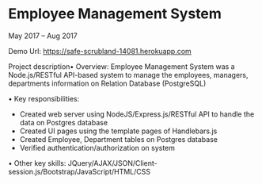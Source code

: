 # Employee Management System
May 2017 – Aug 2017

Demo Url: https://safe-scrubland-14081.herokuapp.com

Project description• Overview: Employee Management System was a Node.js/RESTful API-based system to manage the employees, managers, departments information on Relation Database (PostgreSQL)

• Key responsibilities:
- Created web server using NodeJS/Express.js/RESTful API to handle the data on Postgres database
- Created UI pages using the template pages of Handlebars.js
- Created Employee, Department tables on Postgres database 
- Verified authentication/authorization on system

• Other key skills: JQuery/AJAX/JSON/Client-session.js/Bootstrap/JavaScript/HTML/CSS

